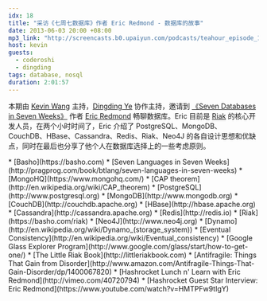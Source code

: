 ```yaml
---
idx: 18
title: "采访《七周七数据库》作者 Eric Redmond - 数据库的故事"
date: 2013-06-03 20:00 +08:00
mp3_link: "http://screencasts.b0.upaiyun.com/podcasts/teahour_episode_18.m4a"
host: kevin
guests:
  - coderoshi
  - dingding
tags: database, nosql
duration: 2:01:57
---
```


本期由 [Kevin Wang](http://knwang.com) 主持，[Dingding Ye](http://yedingding.com) 协作主持，邀请到 [《Seven Databases in Seven Weeks》](http://sevenweeks.org/) 作者 [Eric Redmond](http://www.coderoshi.com/) 畅聊数据库。Eric 目前是 [Riak](https://basho.com/riak) 的核心开发人员，在两个小时时间了，Eric 介绍了 PostgreSQL、MongoDB、CouchDB、HBase、Cassandra、Redis、Riak、Neo4J 的各自设计思想和优缺点，同时在最后也分享了他个人在数据库选择上的一些考虑原则。

<section class="notes" markdown="1">
* [Basho](https://basho.com)
* [Seven Languages in Seven Weeks](http://pragprog.com/book/btlang/seven-languages-in-seven-weeks)
* [MongoHQ](https://www.mongohq.com/‎)
* [CAP theorem](http://en.wikipedia.org/wiki/CAP_theorem)
* [PostgreSQL](http://www.postgresql.org)
* [MongoDB](http://www.mongodb.org)
* [CouchDB](http://couchdb.apache.org)
* [HBase](http://hbase.apache.org)
* [Cassandra](http://cassandra.apache.org)
* [Redis](http://redis.io)
* [Riak](https://basho.com/riak)
* [Neo4J](http://www.neo4j.org)
* [Dynamo](http://en.wikipedia.org/wiki/Dynamo_(storage_system)‎)
* [Eventual Consistency](http://en.wikipedia.org/wiki/Eventual_consistency)
* [Google Glass Explorer Program](http://www.google.com/glass/start/how-to-get-one/)
* [The Little Riak Book](http://littleriakbook.com)
* [Antifragile: Things That Gain from Disorder](http://www.amazon.com/Antifragile-Things-That-Gain-Disorder/dp/1400067820)
* [Hashrocket Lunch n' Learn with Eric Redmond](http://vimeo.com/40720794)
* [Hashrocket Guest Star Interview: Eric Redmond](https://www.youtube.com/watch?v=HMTPFw9tIgY)
</section>

